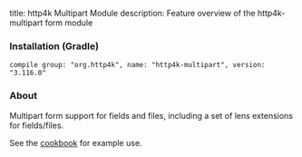 title: http4k Multipart Module
description: Feature overview of the http4k-multipart form module

### Installation (Gradle)
```compile group: "org.http4k", name: "http4k-multipart", version: "3.116.0"```

### About

Multipart form support for fields and files, including a set of lens extensions for fields/files.

See the [cookbook](/cookbook/multipart_forms/) for example use.
